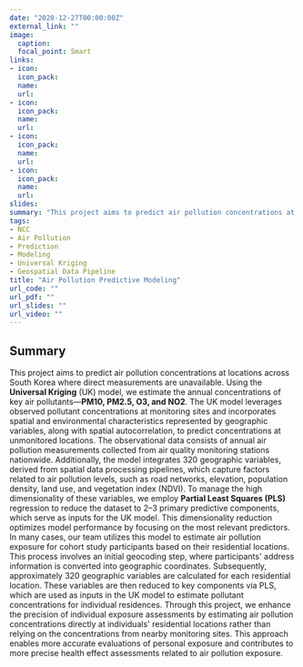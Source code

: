 ```yaml
---
date: "2020-12-27T00:00:00Z"
external_link: ""
image:
  caption:
  focal_point: Smart
links:
- icon:
  icon_pack:
  name:
  url:
- icon:
  icon_pack:
  name:
  url:
- icon:
  icon_pack:
  name:
  url:
- icon:
  icon_pack:
  name:
  url:
slides:
summary: "This project aims to predict air pollution concentrations at locations across South Korea where direct measurements are unavailable."
tags:
- NCC
- Air Pollution
- Prediction
- Modeling
- Universal Kriging
- Geospatial Data Pipeline
title: "Air Pollution Predictive Modeling"
url_code: ""
url_pdf: ""
url_slides: ""
url_video: ""
---
```


## Summary
This project aims to predict air pollution concentrations at locations across South Korea where direct measurements are unavailable. Using the **Universal Kriging** (UK) model, we estimate the annual concentrations of key air pollutants—**PM10, PM2.5, O3, and NO2**. The UK model leverages observed pollutant concentrations at monitoring sites and incorporates spatial and environmental characteristics represented by geographic variables, along with spatial autocorrelation, to predict concentrations at unmonitored locations.
The observational data consists of annual air pollution measurements collected from air quality monitoring stations nationwide. Additionally, the model integrates 320 geographic variables, derived from spatial data processing pipelines, which capture factors related to air pollution levels, such as road networks, elevation, population density, land use, and vegetation index (NDVI). To manage the high dimensionality of these variables, we employ **Partial Least Squares (PLS)** regression to reduce the dataset to 2–3 primary predictive components, which serve as inputs for the UK model. This dimensionality reduction optimizes model performance by focusing on the most relevant predictors.
In many cases, our team utilizes this model to estimate air pollution exposure for cohort study participants based on their residential locations. This process involves an initial geocoding step, where participants' address information is converted into geographic coordinates. Subsequently, approximately 320 geographic variables are calculated for each residential location. These variables are then reduced to key components via PLS, which are used as inputs in the UK model to estimate pollutant concentrations for individual residences. Through this project, we enhance the precision of individual exposure assessments by estimating air pollution concentrations directly at individuals' residential locations rather than relying on the concentrations from nearby monitoring sites. This approach enables more accurate evaluations of personal exposure and contributes to more precise health effect assessments related to air pollution exposure.
